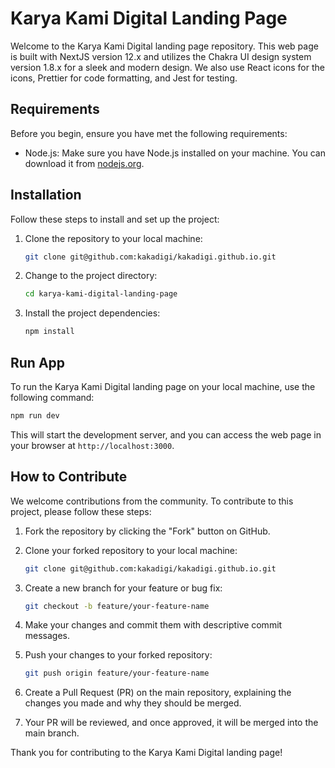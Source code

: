 # Karya Kami Digital Landing Page

Welcome to the Karya Kami Digital landing page repository. This web page is built with NextJS version 12.x and utilizes the Chakra UI design system version 1.8.x for a sleek and modern design. We also use React icons for the icons, Prettier for code formatting, and Jest for testing.

## Requirements

Before you begin, ensure you have met the following requirements:

- Node.js: Make sure you have Node.js installed on your machine. You can download it from [nodejs.org](https://nodejs.org/).

## Installation

Follow these steps to install and set up the project:

1. Clone the repository to your local machine:

   ```bash
   git clone git@github.com:kakadigi/kakadigi.github.io.git
   ```

2. Change to the project directory:

   ```bash
   cd karya-kami-digital-landing-page
   ```

3. Install the project dependencies:

   ```bash
   npm install
   ```

## Run App

To run the Karya Kami Digital landing page on your local machine, use the following command:

```bash
npm run dev
```

This will start the development server, and you can access the web page in your browser at `http://localhost:3000`.

## How to Contribute

We welcome contributions from the community. To contribute to this project, please follow these steps:

1. Fork the repository by clicking the "Fork" button on GitHub.

2. Clone your forked repository to your local machine:

   ```bash
   git clone git@github.com:kakadigi/kakadigi.github.io.git
   ```

3. Create a new branch for your feature or bug fix:

   ```bash
   git checkout -b feature/your-feature-name
   ```

4. Make your changes and commit them with descriptive commit messages.

5. Push your changes to your forked repository:

   ```bash
   git push origin feature/your-feature-name
   ```

6. Create a Pull Request (PR) on the main repository, explaining the changes you made and why they should be merged.

7. Your PR will be reviewed, and once approved, it will be merged into the main branch.

Thank you for contributing to the Karya Kami Digital landing page!
